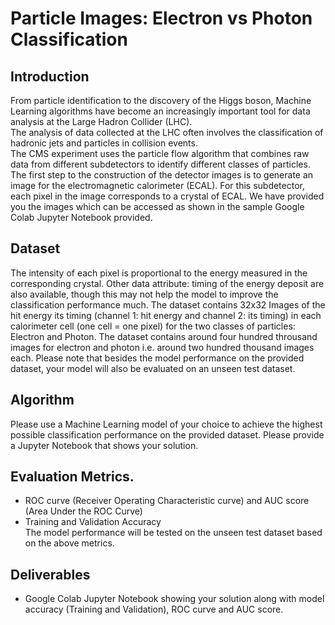 # Particle Images: Electron vs Photon Classification
## Introduction
From particle identification to the discovery of the Higgs boson, Machine Learning algorithms have become an increasingly important tool for data analysis at the Large Hadron Collider (LHC).  
The analysis of data collected at the LHC often involves the classification of hadronic jets and particles in collision events.  
The CMS experiment uses the particle flow algorithm that combines raw data from different subdetectors to identify different classes of particles.  
The first step to the construction of the detector images is to generate an image for the electromagnetic calorimeter (ECAL). For this subdetector, each pixel in the image corresponds to a crystal of ECAL. We have provided you the images which can be accessed as shown in the sample Google Colab Jupyter Notebook provided. 
## Dataset  
The intensity of each pixel is proportional to the energy measured in the corresponding crystal. Other data attribute: timing of the energy deposit are also available, though this may not help the model to improve the classification performance much. 
The dataset contains 32x32 Images of the hit energy its timing (channel 1: hit energy and channel 2: its timing) in each calorimeter cell (one cell = one pixel) for the two classes of particles: Electron and Photon. 
The dataset contains around four hundred throusand images for electron and photon i.e. around two hundred thousand images each. Please note that besides the model performance on the provided dataset, your model will also be evaluated on an unseen test dataset.
## Algorithm 
Please use a Machine Learning model of your choice to achieve the highest possible classification performance on the provided dataset. Please provide a Jupyter Notebook that shows your solution.
## Evaluation Metrics.
* ROC curve (Receiver Operating Characteristic curve) and AUC score (Area Under the ROC Curve)   
* Training and Validation Accuracy   
The model performance will be tested on the unseen test dataset based on the above metrics.
## Deliverables  
* Google Colab Jupyter Notebook showing your solution along with model accuracy (Training and Validation), ROC curve and AUC score.  




  
